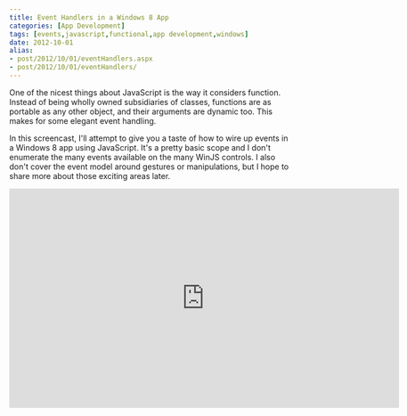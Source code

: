 ```yaml
---
title: Event Handlers in a Windows 8 App
categories: [App Development]
tags: [events,javascript,functional,app development,windows]
date: 2012-10-01
alias:
- post/2012/10/01/eventHandlers.aspx
- post/2012/10/01/eventHandlers/
---
```


One of the nicest things about JavaScript is the way it considers function. Instead of being wholly owned subsidiaries of classes, functions are as portable as any other object, and their arguments are dynamic too. This makes for some elegant event handling.

In this screencast, I'll attempt to give you a taste of how to wire up events in a Windows 8 app using JavaScript. It's a pretty basic scope and I don't enumerate the many events available on the many WinJS controls. I also don't cover the event model around gestures or manipulations, but I hope to share more about those exciting areas later.

<iframe src="http://channel9.msdn.com/Blogs/How-Do-I/How-Do-I-Use-Event-Handlers-in-a-Windows-8-App/player?w=700&h=394&format=html5" style="width:700px;height:394px;" allowFullScreen frameBorder="0" scrolling="no"></iframe>